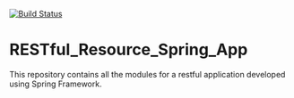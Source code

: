 [![Build Status](https://travis-ci.org/tanmoy281/RESTful_Resource_Spring_App.svg?branch=master)](https://travis-ci.org/tanmoy281/RESTful_Resource_Spring_App)

# RESTful_Resource_Spring_App
This repository contains all the modules for a restful application developed using Spring Framework.
